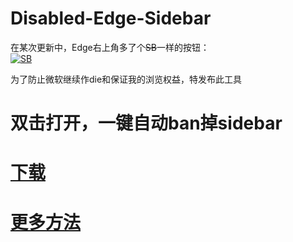 # Disabled-Edge-Sidebar

在某次更新中，Edge右上角多了个~~SB~~一样的按钮：<br>
[![SB](https://s1.ax1x.com/2023/03/18/ppJMS5d.png "这个是不能点的")](edge://discover-chat/)

为了防止微软继续作die和保证我的浏览权益，特发布此工具<br>

# 双击打开，一键自动ban掉sidebar

# [下载](/DISABLE-EDGE-SIDEBAT.bat)

# [更多方法](https://kdxiaoyi.github.io/blogs/2023/18-edge-sidebar)
